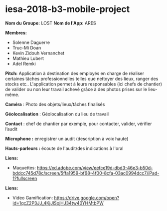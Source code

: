 # iesa-2018-b3-mobile-project

**Nom du Groupe:** LOST
**Nom de l'App:** ARES

**Membres:** 
- Solenne Daguerre 
- Truc-Mi Doan
- Kevin Zidouh Vernanchet
- Mathieu Lubert
- Adel Remki

**Pitch:** 
Application à destination des employés en charge de réaliser certaines tâches professionnelles telles que nettoyer des lieux, ranger des stocks etc.. L'application permet à leurs responsables (ici chefs de chantier) de valider ou non leur travail achevé grâce à des photos prises sur le lieu-même. 

**Caméra** : Photo des objets/lieux/tâches finalisés

**Géolocalisation** : Géolocalisation du lieu de travail

**Contact** : chef de chantier par exemple, pour contacter, valider, vérifier l’audit

**Microphone :** enregistrer un audit (description à voix haute)

**Hauts-parleurs :** écoute de l'audit/des indications à l'oral


**Liens:** 
- Maquettes: <https://xd.adobe.com/view/eefce19d-dbd3-46e3-b50d-bddcc745d78c/screen/5ffa1959-bf68-4f00-8cfa-03ac0994dcc7/iPad-1?fullscreen>

**Liens:** 
- Video Gamification: <https://drive.google.com/open?id=1qcZ2P3JJ_4KjJlSojHJ34tw40YHMtbPW>
